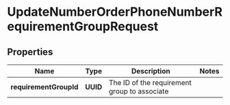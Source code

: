 

# UpdateNumberOrderPhoneNumberRequirementGroupRequest


## Properties

| Name | Type | Description | Notes |
|------------ | ------------- | ------------- | -------------|
|**requirementGroupId** | **UUID** | The ID of the requirement group to associate |  |




